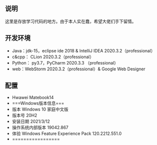 ## 说明

这里是存放学习代码的地方。由于本人实在蠢，希望大佬们手下留情。

## 开发环境

* Java：jdk-15，eclipse ide 2018 & IntelliJ IDEA 2020.3.2（professional）
* c&cpp： CLion 2020.3.2（professional）
* Python： py3.7，PyCharm 2020.3.3 （professional）
* web：WebStorm 2020.3.2（professional）& Google Web Designer 

## 配置

* Hwawei Matebook14
* ===Windows版本信息===
* 版本	Windows 10 家庭中文版
* 版本号	20H2
* 安装日期	‎2021/‎3/‎12
* 操作系统内部版本	19042.867
* 体验	Windows Feature Experience Pack 120.2212.551.0
* =================

